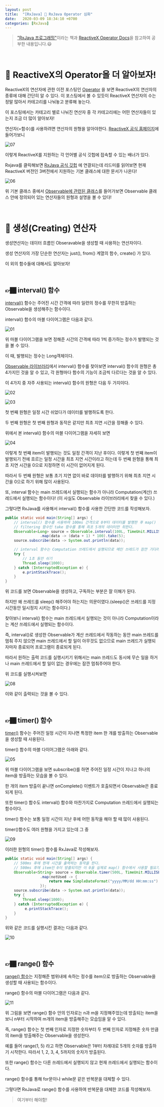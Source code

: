 ```yaml
---
layout: post
title:  "[RxJava] 🏈 RxJava Operator 심화"
date:   2020-03-09 18:34:10 +0700
categories: [RxJava]
---
```


> ["RxJava 프로그래밍"](https://www.aladin.co.kr/shop/wproduct.aspx?ItemId=116852658)이라는 책과 [ReactiveX Operator Docs](http://reactivex.io/documentation/operators.html)을 참고하여 공부한 내용입니다.😃

<br>

# 🏈 ReactiveX의 Operator을 더 알아보자!

ReactiveX의 연산자에 관한 이전 포스팅인 [Operator](https://choheeis.github.io/rxjava/2020/03/03/RxJavaOperator.html) 을 보면 ReactiveX의 연산자의 종류에 대해 간단히 알 수 있다. 이 포스팅에서 볼 수 있듯이 ReactiveX 연산자의 수는 정말 많아서 카테고리를 나눠놓고 분류해 놓는다. 

이 포스팅에서는 카테고리 별로 나눠진 연산자 중 각 카테고리에는 어떤 연산자들이 있는지 조금 더 많이 알아보자!

연산자(=함수)를 사용하려면 연산자의 원형을 알아야한다. [ReactiveX 공식 홈페이지](http://reactivex.io/)에 들어가보니

![07](https://user-images.githubusercontent.com/31889335/76189696-af6e3e00-621e-11ea-802b-59f80741960c.PNG)

이렇게 ReactiveX를 지원하는 각 언어별 공식 깃헙에 접속할 수 있는 배너가 있다.

Rxjava를 클릭해보면 [RxJava 공식 깃헙](https://github.com/ReactiveX/RxJava) 에 연결되는데 리드미를 읽어보면 현재 ReactiveX 버전인 3버전에서 지원하는 기본 클래스에 대한 문서가 나온다!

![06](https://user-images.githubusercontent.com/31889335/76189827-f52b0680-621e-11ea-9329-4e8f6bcc4460.PNG)

위 기본 클래스 중에서 [Observable에 관련된 클래스](http://reactivex.io/RxJava/3.x/javadoc/io/reactivex/rxjava3/core/Observable.html)를 들어가보면 Observable 클래스 안에 정의되어 있는 연산자들의 원형과 설명을 볼 수 있다!

<br>

# 🏈 생성(Creating) 연산자

생성연산자는 데이터 흐름인 Obseravable을 생성할 때 사용하는 연산자이다.

생성 연산자의 가장 단순한 연산자는 just(), from() 계열의 함수, create() 가 있다.

이 외의 함수들에 대해서도 알아보자!

<br>

## 👉🏾 interval() 함수

[interval()](http://reactivex.io/documentation/operators/interval.html) 함수는 주어진 시간 간격에 따라 일련의 정수를 무한히 방출하는 Observable을 생성해주는 함수이다.

interval() 함수의 마블 다이어그램은 다음과 같다.

![01](https://user-images.githubusercontent.com/31889335/76187987-44bb0380-621a-11ea-8af4-197bd3c86319.PNG)

위 마블 다이어그램을 보면 정해준 시간의 간격에 따라 1씩 증가하는 정수가 발행되는 것을 볼 수 있다.

이 때, 발행되는 정수는 Long객체이다.

[Observable 라이브러리](http://reactivex.io/RxJava/3.x/javadoc/io/reactivex/rxjava3/core/Observable.html)에서 interval() 함수를 찾아보면 interval() 함수의 원형은 총 4가지인 것을 알 수 있고, 각 원형마다 함수의 기능이 조금씩 다르다는 것을 알 수 있다.

이 4가지 중 자주 사용되는 interval() 함수의 원형은 다음 두 가지이다.

![02](https://user-images.githubusercontent.com/31889335/76188442-623c9d00-621b-11ea-9607-29670b516f7e.PNG)

![03](https://user-images.githubusercontent.com/31889335/76188441-61a40680-621b-11ea-9ce4-3545bf4253d6.PNG)

첫 번째 원형은 일정 시간 쉬었다가 데이터를 발행하도록 한다.

두 번째 원형은 첫 번째 원형과 동작은 같지만 최초 지연 시간을 정해줄 수 있다. 

위에서 본 interval() 함수의 마블 다이어그램을 자세히 보면

![04](https://user-images.githubusercontent.com/31889335/76189232-800b0180-621d-11ea-86e8-6d78ccd055a8.PNG)

이렇게 첫 번째 item이 발행되는 것도 일정 간격이 지난 후이다. 이렇게 첫 번째 item이 발행되기 전에 흐르는 일정 시간을 최초 지연 시간이라고 하는데 두 번째 원형을 통해 최초 지연 시간을 0으로 지정하면 이 시간이 없어지게 된다.

따라서 두 번째 원형은 보통 초기 지연 없이 바로 데이터를 발행하기 위해 최초 지연 시간을 0으로 하기 위해 많이 사용된다.

또, interval 함수는 main 쓰레드에서 실행되는 함수가 아니라 Computation(계산) 쓰레드에서 실행되는 함수이다! (이 사실도 Observable 라이브러리에서 찾을 수 있다.)

그렇다면 RxJava를 사용해서 interval() 함수를 사용한 간단한 코드를 작성해보자.

~~~java
public static void main(String[] args) {
    // interval() 함수를 사용하여 100ms 간격으로 0부터 데이터를 발행한 후 map() 함수를 호출하여 1을 더해주고 100을 곱해주어서 100, 200, 300 ... 등의 데이터를 발행한다.
    // filtering 함수인 take 함수를 통해 최초 5개의 데이터만 취한다.
    Observable<Long> source = Observable.interval(100L, TimeUnit.MILLISECONDS)
                .map(data -> (data + 1) * 100).take(5);
    source.subscribe(data -> System.out.println(data));

    // interval 함수는 Computation 쓰레드에서 실행되므로 메인 쓰레드가 잠깐 기다려줘야 한다.
    try {
        // 1초 동안 쉬기
        Thread.sleep(1000);
    } catch (InterruptedException e) {
        e.printStackTrace();
    }
}
~~~

위 코드를 보면 Observable을 생성하고, 구독하는 부분은 잘 이해가 된다.

하지만 왜 쓰레드를 sleep() 해주어야 하는지는 의문이였다.(sleep()은 쓰레드를 지정 시간동안 일시정지 시키는 함수이다.)

찾아보니 interval() 함수는 main 쓰레드에서 실행되는 것이 아니라 Computation이라는 계산 쓰레드에서 실행되는 함수이다.

즉, interval()로 생성한 Observable가 계산 쓰레드에서 작동하는 동안 main 쓰레드를 멈춰
주지 않으면 main 쓰레드에서 할 일이 아무것도 없으므로 main 쓰레드가 실행되자마자 종료되어 프로그램이 종료되게 된다.

따라서 원하는 출력 코드를 실행시키기 위해서는 main 쓰레드도 동시에 무슨 일을 하거나 main 쓰레드에서 할 일이 없는 경우에는 잠깐 멈춰주어야 한다.

위 코드를 실행시켜보면

![08](https://user-images.githubusercontent.com/31889335/76191222-3244c800-6222-11ea-9ee7-6aa98c7d6b42.PNG)

이와 같이 출력되는 것을 볼 수 있다.

<br>

## 👉🏾 timer() 함수

[timer()](http://reactivex.io/documentation/operators/timer.html) 함수는 주어진 일정 시간이 지나면 특정한 item 한 개를 방출하는 Observable을 생성할 때 사용된다.

timer() 함수의 마블 다이어그램은 아래와 같다.

![05](https://user-images.githubusercontent.com/31889335/76189493-32db5f80-621e-11ea-9e5f-51e1b8c0283f.PNG)

위 마블 다이어그램을 보면 subscribe()를 하면 주어진 일정 시간이 지나고 하나의 item을 방출하는 모습을 볼 수 있다.

한 개의 item 방출이 끝나면 onComplete() 이벤트가 호출되면서 Observable은 종료되게 된다.

또한 timer() 함수도 interval() 함수와 마찬가지로 Computation 쓰레드에서 실행되는 함수이다.

timer() 함수는 보통 일정 시간이 지난 후에 어떤 동작을 해야 할 때 많이 사용된다.

timer()함수도 여러 원형을 가지고 있는데 그 중

![09](https://user-images.githubusercontent.com/31889335/76191386-9bc4d680-6222-11ea-9107-72d63710a836.PNG)

이러한 원형의 timer() 함수를 RxJava로 작성해보자.

~~~java
public static void main(String[] args) {
    // 500ms 후에 현재 시간을 출력하는 동작을 한다.
    // 500ms 후에 item인 0이 방출되지만 이 0을 실제로 map() 함수에서 사용할 필요가 없으므로 람다 표현식의 인자 이름을 notUsed라고 지었다.
    Observable<String> source = Observable.timer(500L, TimeUnit.MILLISECONDS)
                .map(notUsed -> {
                    return new SimpleDateFormat("yyyy/MM/dd HH:mm:ss").format(new Date());
                });
    source.subscribe(data -> System.out.println(data));
    try {
        Thread.sleep(1000);
    } catch (InterruptedException e) {
         e.printStackTrace();
    }
}
~~~

위와 같은 코드를 실행시킨 결과는 다음과 같다.

![10](https://user-images.githubusercontent.com/31889335/76191914-c7948c00-6223-11ea-96ea-4a212ad92cdd.PNG)

<br>

## 👉🏾 range() 함수

[range() 함수](http://reactivex.io/documentation/operators/range.html)는 지정해준 범위내에 속하는 정수를 item으로 방출하는 Observable을 생성할 때 사용되는 함수이다.

range() 함수의 마블 다이어그램은 다음과 같다.

![11](https://user-images.githubusercontent.com/31889335/76192029-22c67e80-6224-11ea-8a89-641129f5a3de.PNG)

위 그림을 보면 range() 함수 안의 인자로는 n과 m을 지정해주었는데 방출되는 item을 보니 n부터 시작하여 m개의 item을 방출해주는 모습임을 알 수 있다.

즉, range() 함수는 첫 번째 인자로 지정한 숫자부터 두 번째 인자로 지정해준 숫자 만큼의 item을 방출해주는 Observable을 생성한다.

예를 들어 range(1, 5) 라고 하면 Observable은 1부터 차례대로 5개의 숫자를 방출하기 시작한다. 따라서 1, 2, 3, 4, 5까지의 숫자가 방출된다.

또한 range() 함수는 다른 쓰레드에서 실행되지 않고 현재 쓰레드에서 실행되는 함수이다.

range() 함수를 통해 for문이나 while문 같은 반복문을 대체할 수 있다.

그렇다면 RxJava로 range() 함수를 사용하여 반복문을 대체한 코드를 작성해보자.

> 여기부터 해야함!






